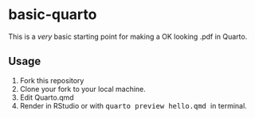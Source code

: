 # basic-quarto

This is a *very* basic starting point for making a OK looking .pdf in Quarto.

## Usage

1. Fork this repository
2. Clone your fork to your local machine. 
3. Edit Quarto.qmd
4. Render in RStudio or with <kbd> quarto preview hello.qmd </kbd> in terminal.
